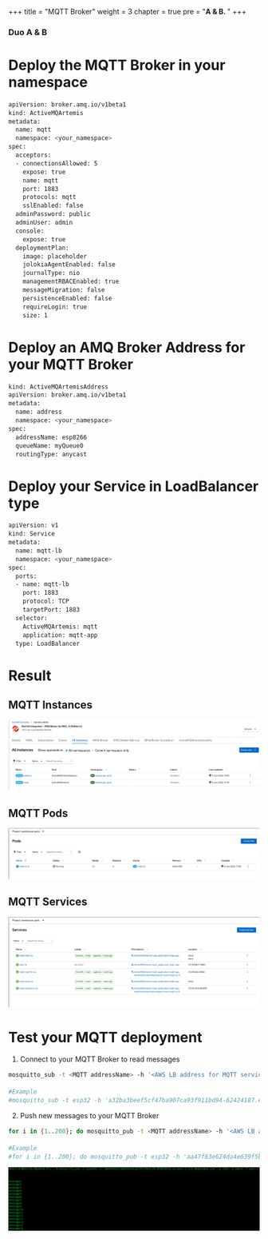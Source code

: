 +++
title = "MQTT Broker"
weight = 3
chapter = true
pre = "<b>A & B. </b>"
+++

### Duo A & B



# Deploy the MQTT Broker in your namespace

```sh
apiVersion: broker.amq.io/v1beta1
kind: ActiveMQArtemis
metadata:
  name: mqtt
  namespace: <your_namespace>
spec:
  acceptors:
  - connectionsAllowed: 5
    expose: true
    name: mqtt
    port: 1883
    protocols: mqtt
    sslEnabled: false
  adminPassword: public
  adminUser: admin
  console:
    expose: true
  deploymentPlan:
    image: placeholder
    jolokiaAgentEnabled: false
    journalType: nio
    managementRBACEnabled: true
    messageMigration: false
    persistenceEnabled: false
    requireLogin: true
    size: 1
```

# Deploy an AMQ Broker Address for your MQTT Broker

```sh
kind: ActiveMQArtemisAddress
apiVersion: broker.amq.io/v1beta1
metadata:
  name: address
  namespace: <your_namespace>
spec:
  addressName: esp8266
  queueName: myQueue0
  routingType: anycast
```



# Deploy your Service in LoadBalancer type   

```sh
apiVersion: v1
kind: Service
metadata:
  name: mqtt-lb
  namespace: <your_namespace>
spec:
  ports:
  - name: mqtt-lb
    port: 1883
    protocol: TCP
    targetPort: 1883
  selector:
    ActiveMQArtemis: mqtt
    application: mqtt-app
  type: LoadBalancer
  ```



# Result

## MQTT Instances
![MQTT Instances](/images/mqtt-instances.png)

## MQTT Pods
![MQTT pods](/images/mqtt-pods.png)

## MQTT Services
![MQTT Instances](/images/mqtt-services.png)



# Test your MQTT deployment

1. Connect to your MQTT Broker to read messages

```sh
mosquitto_sub -t <MQTT addressName> -h '<AWS LB address for MQTT service>' -p <port> -u <MQTT user> -P <MQTT password>

#Example
#mosquitto_sub -t esp32 -h 'a32ba3beef5cf47ba907ca93f911bd94-62424187.eu-west-1.elb.amazonaws.com' -p 1883 -u admin -P public
```


2. Push new messages to your MQTT Broker

```sh
for i in {1..200}; do mosquitto_pub -t <MQTT addressName> -h '<AWS LB address for MQTT service>' -p <port> -u <MQTT user> -P <MQTT password> -m message$i; done

#Example
#for i in {1..200}; do mosquitto_pub -t esp32 -h 'aa47f83e624da4e639f5be6109757355-1944403232.eu-west-1.elb.amazonaws.com' -p 1883 -u admin -P public -m message$i; done
```



![MQTT test](/images/mqtt-sub.png)
